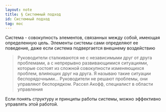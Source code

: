 ```yaml
---
layout: note
title: § Системный подход
id: Системный подход
tag: moc
---
```






Система - совокупность элементов, связанных между собой, имеющая определенную цель. Элементы системы сами определяют ее поведение, даже если система подвергается внешнему воздействию


> Руководители сталкиваются не с независимыми друг от друга проблемами, а с непрерывно развивающимися ситуациями, которые состоят из сложной совокупности изменяющихся проблем, влияющих друг на друга. Я называю такие ситуации беспорядочными… Руководители не решают проблемы, они управляют беспорядком.
Рассел Акофф, специалист в области управления


Если понять структуру и принципы работы системы, можно эффективно управлять этой работой.

